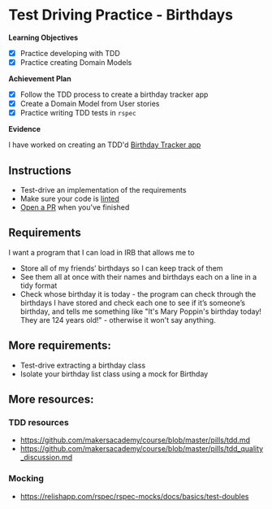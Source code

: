 # Test Driving Practice - Birthdays


**Learning Objectives**

- [X] Practice developing with TDD
- [X] Practice creating Domain Models

**Achievement Plan**

- [X] Follow the TDD process to create a birthday tracker app
- [X] Create a Domain Model from User stories
- [x] Practice writing TDD tests in `rspec`

**Evidence**

I have worked on creating an TDD'd [Birthday Tracker app](https://github.com/hturnbull93/birthdays)

## Instructions

- Test-drive an implementation of the requirements
- Make sure your code is [linted](https://github.com/rubocop-hq/rubocop)
- [Open a PR](https://services.github.com/on-demand/github-cli/open-pull-request-github) when you've finished

## Requirements

I want a program that I can load in IRB that allows me to

- Store all of my friends’ birthdays so I can keep track of them
- See them all at once with their names and birthdays each on a line in a tidy format
- Check whose birthday it is today - the program can check through the birthdays I have stored and check each one to see if it’s someone’s birthday, and tells me something like "It's Mary Poppin's birthday today! They are 124 years old!" - otherwise it won't say anything.

## More requirements:

- Test-drive extracting a birthday class
- Isolate your birthday list class using a mock for Birthday

## More resources:

### TDD resources

- https://github.com/makersacademy/course/blob/master/pills/tdd.md
- https://github.com/makersacademy/course/blob/master/pills/tdd_quality_discussion.md

### Mocking

- https://relishapp.com/rspec/rspec-mocks/docs/basics/test-doubles
